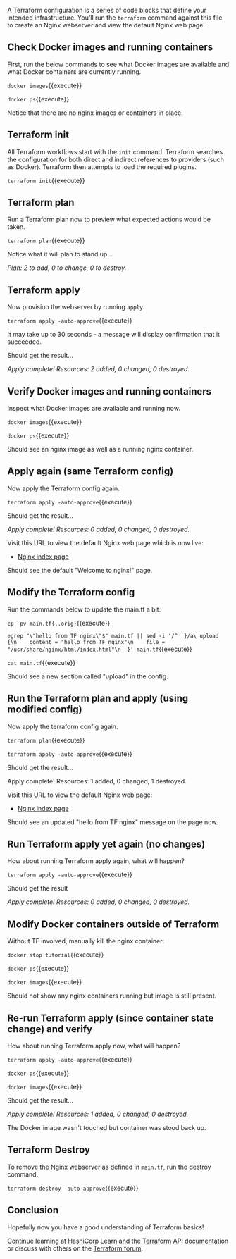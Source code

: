 A Terraform configuration is a series of code blocks that define your intended infrastructure. You'll run the `terraform` command against this file to create an Nginx webserver and view the default Nginx web page.


## Check Docker images and running containers

First, run the below commands to see what Docker images are available and what Docker containers are currently running.

`docker images`{{execute}}

`docker ps`{{execute}}

Notice that there are no nginx images or containers in place.


## Terraform init

All Terraform workflows start with the `init` command. Terraform searches the configuration for both direct and indirect references to providers (such as Docker). Terraform then attempts to load the required plugins.

`terraform init`{{execute}}


## Terraform plan

Run a Terraform plan now to preview what expected actions would be taken.

`terraform plan`{{execute}}

Notice what it will plan to stand up...

*Plan: 2 to add, 0 to change, 0 to destroy.*


## Terraform apply

Now provision the webserver by running `apply`.

`terraform apply -auto-approve`{{execute}}

It may take up to 30 seconds - a message will display confirmation that it succeeded.

Should get the result...

*Apply complete! Resources: 2 added, 0 changed, 0 destroyed.*


## Verify Docker images and running containers

Inspect what Docker images are available and running now.

`docker images`{{execute}}

`docker ps`{{execute}}

Should see an nginx image as well as a running nginx container.


## Apply again (same Terraform config)

Now apply the Terraform config again.

`terraform apply -auto-approve`{{execute}}

Should get the result...

*Apply complete! Resources: 0 added, 0 changed, 0 destroyed.*

Visit this URL to view the default Nginx web page which is now live:

- [Nginx index page](https://[[HOST_SUBDOMAIN]]-80-[[KATACODA_HOST]].environments.katacoda.com/)

Should see the default "Welcome to nginx!" page.


## Modify the Terraform config

Run the commands below to update the main.tf a bit:

`cp -pv main.tf{,.orig}`{{execute}}

`egrep "\"hello from TF nginx\"$" main.tf || sed -i '/^  }/a\ upload {\n    content = "hello from TF nginx"\n    file = "/usr/share/nginx/html/index.html"\n  }' main.tf`{{execute}}

`cat main.tf`{{execute}}

Should see a new section called "upload" in the config.


## Run the Terraform plan and apply (using modified config)

Now apply the terraform config again.

`terraform plan`{{execute}}

`terraform apply -auto-approve`{{execute}}

Should get the result...

Apply complete! Resources: 1 added, 0 changed, 1 destroyed.

Visit this URL to view the default Nginx web page:

- [Nginx index page](https://[[HOST_SUBDOMAIN]]-80-[[KATACODA_HOST]].environments.katacoda.com/)

Should see an updated "hello from TF nginx" message on the page now.


## Run Terraform apply yet again (no changes)

How about running Terraform apply again, what will happen?

`terraform apply -auto-approve`{{execute}}

Should get the result

*Apply complete! Resources: 0 added, 0 changed, 0 destroyed.*


## Modify Docker containers outside of Terraform

Without TF involved, manually kill the nginx container:

`docker stop tutorial`{{execute}}

`docker ps`{{execute}}

`docker images`{{execute}}

Should not show any nginx containers running but image is still present.


## Re-run Terraform apply (since container state change) and verify

How about running Terraform apply now, what will happen?

`terraform apply -auto-approve`{{execute}}

`docker ps`{{execute}}

`docker images`{{execute}}

Should get the result...

*Apply complete! Resources: 1 added, 0 changed, 0 destroyed.*

The Docker image wasn't touched but container was stood back up.


## Terraform Destroy 

To remove the Nginx webserver as defined in `main.tf`, run the destroy command.

`terraform destroy -auto-approve`{{execute}}


## Conclusion

Hopefully now you have a good understanding of Terraform basics!

Continue learning at [HashiCorp Learn](https://learn.hashicorp.com/terraform) and the [Terraform API documentation](https://www.terraform.io/) or discuss with others on the [Terraform forum](https://discuss.hashicorp.com/c/terraform-core/27).
